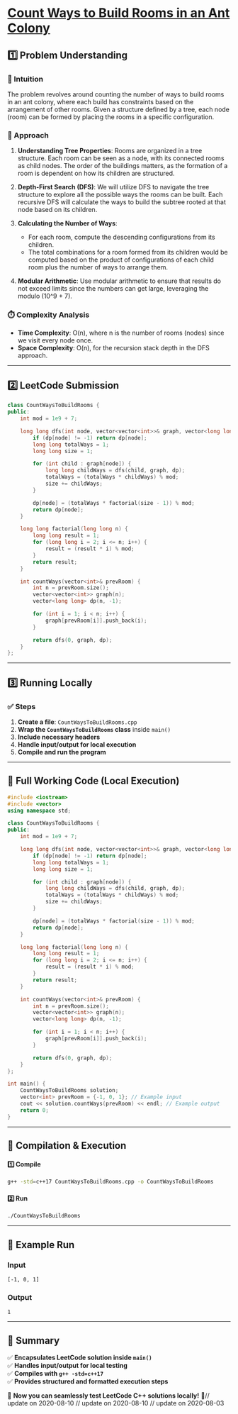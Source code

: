 # **[Count Ways to Build Rooms in an Ant Colony](https://leetcode.com/problems/count-ways-to-build-rooms-in-an-ant-colony/description/)**  

## **1️⃣ Problem Understanding**  
### **📌 Intuition**  
The problem revolves around counting the number of ways to build rooms in an ant colony, where each build has constraints based on the arrangement of other rooms. Given a structure defined by a tree, each node (room) can be formed by placing the rooms in a specific configuration.

### **🚀 Approach**  
1. **Understanding Tree Properties**: Rooms are organized in a tree structure. Each room can be seen as a node, with its connected rooms as child nodes. The order of the buildings matters, as the formation of a room is dependent on how its children are structured.
 
2. **Depth-First Search (DFS)**: We will utilize DFS to navigate the tree structure to explore all the possible ways the rooms can be built. Each recursive DFS will calculate the ways to build the subtree rooted at that node based on its children.

3. **Calculating the Number of Ways**:
   - For each room, compute the descending configurations from its children.
   - The total combinations for a room formed from its children would be computed based on the product of configurations of each child room plus the number of ways to arrange them.
   
4. **Modular Arithmetic**: Use modular arithmetic to ensure that results do not exceed limits since the numbers can get large, leveraging the modulo \(10^9 + 7\).

### **⏱️ Complexity Analysis**  
- **Time Complexity**: O(n), where n is the number of rooms (nodes) since we visit every node once.
- **Space Complexity**: O(n), for the recursion stack depth in the DFS approach.

---  

## **2️⃣ LeetCode Submission**  
```cpp
class CountWaysToBuildRooms {
public:
    int mod = 1e9 + 7;

    long long dfs(int node, vector<vector<int>>& graph, vector<long long>& dp) {
        if (dp[node] != -1) return dp[node];
        long long totalWays = 1;
        long long size = 1;

        for (int child : graph[node]) {
            long long childWays = dfs(child, graph, dp);
            totalWays = (totalWays * childWays) % mod;
            size += childWays;
        }

        dp[node] = (totalWays * factorial(size - 1)) % mod;
        return dp[node];
    }

    long long factorial(long long n) {
        long long result = 1;
        for (long long i = 2; i <= n; i++) {
            result = (result * i) % mod;
        }
        return result;
    }

    int countWays(vector<int>& prevRoom) {
        int n = prevRoom.size();
        vector<vector<int>> graph(n);
        vector<long long> dp(n, -1);

        for (int i = 1; i < n; i++) {
            graph[prevRoom[i]].push_back(i);
        }

        return dfs(0, graph, dp);
    }
}; 
```  

---  

## **3️⃣ Running Locally**  
### **✅ Steps**  
1. **Create a file**: `CountWaysToBuildRooms.cpp`  
2. **Wrap the `CountWaysToBuildRooms` class** inside `main()`  
3. **Include necessary headers**  
4. **Handle input/output for local execution**  
5. **Compile and run the program**  

---  

## **📝 Full Working Code (Local Execution)**  
```cpp
#include <iostream>
#include <vector>
using namespace std;

class CountWaysToBuildRooms {
public:
    int mod = 1e9 + 7;

    long long dfs(int node, vector<vector<int>>& graph, vector<long long>& dp) {
        if (dp[node] != -1) return dp[node];
        long long totalWays = 1;
        long long size = 1;

        for (int child : graph[node]) {
            long long childWays = dfs(child, graph, dp);
            totalWays = (totalWays * childWays) % mod;
            size += childWays;
        }

        dp[node] = (totalWays * factorial(size - 1)) % mod;
        return dp[node];
    }

    long long factorial(long long n) {
        long long result = 1;
        for (long long i = 2; i <= n; i++) {
            result = (result * i) % mod;
        }
        return result;
    }

    int countWays(vector<int>& prevRoom) {
        int n = prevRoom.size();
        vector<vector<int>> graph(n);
        vector<long long> dp(n, -1);

        for (int i = 1; i < n; i++) {
            graph[prevRoom[i]].push_back(i);
        }

        return dfs(0, graph, dp);
    }
};

int main() {
    CountWaysToBuildRooms solution;
    vector<int> prevRoom = {-1, 0, 1}; // Example input
    cout << solution.countWays(prevRoom) << endl; // Example output
    return 0;
}
```  

---  

## **🔧 Compilation & Execution**  
#### **1️⃣ Compile**  
```bash
g++ -std=c++17 CountWaysToBuildRooms.cpp -o CountWaysToBuildRooms
```  

#### **2️⃣ Run**  
```bash
./CountWaysToBuildRooms
```  

---  

## **🎯 Example Run**  
### **Input**  
```
[-1, 0, 1]
```  
### **Output**  
```
1
```  

---  

## **📌 Summary**  
✅ **Encapsulates LeetCode solution inside `main()`**  
✅ **Handles input/output for local testing**  
✅ **Compiles with `g++ -std=c++17`**  
✅ **Provides structured and formatted execution steps**  

🚀 **Now you can seamlessly test LeetCode C++ solutions locally!** 🚀// update on 2020-08-10
// update on 2020-08-10
// update on 2020-08-03
